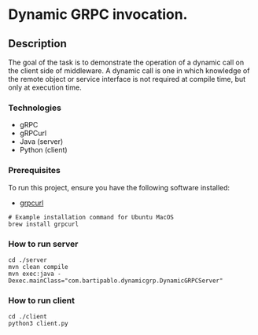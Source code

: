 # Dynamic GRPC invocation.

## Description

The goal of the task is to demonstrate the operation of a dynamic call on the client side of middleware. A dynamic call is one in which knowledge of the remote object or service interface is not required at compile time, but only at execution time. 

### Technologies
- gRPC
- gRPCurl
- Java (server)
- Python (client)

### Prerequisites

To run this project, ensure you have the following software installed:
- [grpcurl](https://github.com/fullstorydev/grpcurl)
```
# Example installation command for Ubuntu MacOS
brew install grpcurl
```

### How to run server
```
cd ./server
mvn clean compile
mvn exec:java -Dexec.mainClass="com.bartipablo.dynamicgrp.DynamicGRPCServer"
```

### How to run client
```
cd ./client
python3 client.py
```